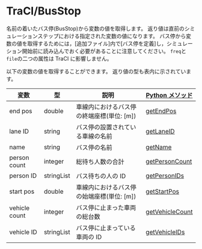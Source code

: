 # TraCI/BusStop

名前の着いたバス停(BusStop)から変数の値を取得します。
返り値は直前のシミュレーションステップにおける指定された変数の値になります。
バス停から変数の値を取得するためには，[追加ファイル]内で[バス停を定義]し，シミュレーション開始前に読み込んでおく必要があることに注意してください。
`freq`と`file`の二つの属性は TraCI に影響しません。

以下の変数の値を取得することができます。
返り値の型も表内に示されています。

|変数|型|説明|[Python メソッド](https://sumo.dlr.de/docs/TraCI/Interfacing_TraCI_from_Python.html)|
-|-|-|-
|end pos|double|車線内におけるバス停の終端座標(単位: [m])|[getEndPos](https://sumo.dlr.de/pydoc/traci._busstop.html#BusStopDomain-getEndPos)|
|lane ID|string|バス停の設置されている車線の名前|[getLaneID](https://sumo.dlr.de/pydoc/traci._busstop.html#BusStopDomain-getLaneID)|
|name|string|バス停の名前|[getName](https://sumo.dlr.de/pydoc/traci._busstop.html#BusStopDomain-getName)|
|person count|integer|総待ち人数の合計|[getPersonCount](https://sumo.dlr.de/pydoc/traci._busstop.html#BusStopDomain-getPersonCount)|
|person ID|stringList|バス待ちの人の ID|[getPersonIDs](https://sumo.dlr.de/pydoc/traci._busstop.html#BusStopDomain-getPersonIDs)|
|start pos|double|車線内におけるバス停の始端座標(単位: [m])|[getStartPos](https://sumo.dlr.de/pydoc/traci._busstop.html#BusStopDomain-getStartPos)|
|vehicle count|integer|バス停に止まった車両の総台数|[getVehicleCount](https://sumo.dlr.de/pydoc/traci._busstop.html#BusStopDomain-getVehicleCount)|
|vehicle ID|stringList|バス停に止まっている車両の ID|[getVehicleIDs](https://sumo.dlr.de/pydoc/traci._busstop.html#BusStopDomain-getVehicleIDs)|


